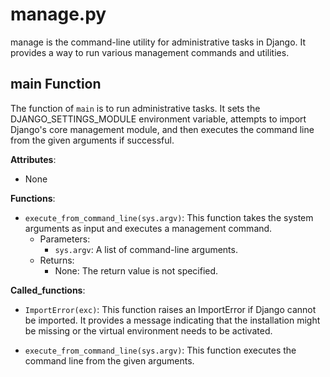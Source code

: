 # manage.py

manage is the command-line utility for administrative tasks in Django. It provides a way to run various management commands and utilities.

## main Function


The function of `main` is to run administrative tasks. It sets the DJANGO_SETTINGS_MODULE environment variable, attempts to import Django's core management module, and then executes the command line from the given arguments if successful.

**Attributes**:

- None

**Functions**:

- `execute_from_command_line(sys.argv)`: This function takes the system arguments as input and executes a management command.
    - Parameters:
        - `sys.argv`: A list of command-line arguments.
    - Returns:
        - None: The return value is not specified.

**Called_functions**:


- `ImportError(exc)`: This function raises an ImportError if Django cannot be imported. It provides a message indicating that the installation might be missing or the virtual environment needs to be activated.

- `execute_from_command_line(sys.argv)`: This function executes the command line from the given arguments.